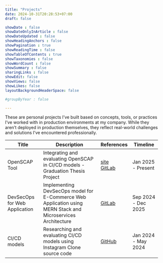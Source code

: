 ```yaml
---
title: "Projects"
date: 2024-10-31T20:28:53+07:00
draft: false

showDate : false
showDateOnlyInArticle : false
showDateUpdated : false
showHeadingAnchors : false
showPagination : true
showReadingTime : false
showTableOfContents : true
showTaxonomies : false 
showWordCount : false
showSummary : false
sharingLinks : false
showEdit: false
showViews: false
showLikes: false
layoutBackgroundHeaderSpace: false

#groupByYear : false

---
```


These are personal projects I’ve built based on concepts, tools, or practices I’ve worked with in production environments at my company. While they aren’t deployed in production themselves, they reflect real-world challenges and solutions I’ve encountered professionally.

<table>
    <thead>
        <tr>
            <th>Title</th>
            <th>Description</th>
            <th>References</th>
            <th>Timeline</th>
        </tr>
    </thead>
    <tbody>
        <tr>
            <td>
              OpenSCAP Tool
            </td>
            <td>Integrating and evaluating OpenSCAP in CI/CD models - Graduation Thesis Project</td>
            <td><a target="_blank" href="https://wormhole-black.vercel.app/">site</a></br><a target="_blank" href="https://github.com/wormhole-photos">GitLab</a></td>
            <td>Jan 2025 - Present</td>
        </tr>
         <tr>
            <td>
              DevSecOps for Web Application
            </td>
            <td>Implementing DevSecOps model for E-Commerce Web Application using MERN Stack and Microservices Architecture</td>
            <td><a target="_blank" href="https://gitlab.com/devops_project3453439">GitLab</a></td>
            <td>Sep 2024 - Dec 2025</td>
        </tr>
         <tr>
            <td>
              CI/CD models
            </td>
            <td>Researching and evaluating CI/CD models using Instagram Clone source code</td>
            <td><a target="_blank" href="https://github.com/nhutlin/Instagram-mern-CICD">GitHub</a></td>
            <td>Jan 2024 - May 2024</td>
        </tr>
    </tbody>
</table>
